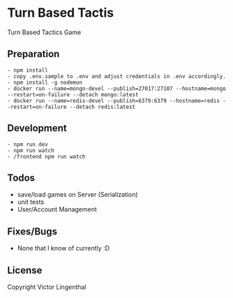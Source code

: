 # Turn Based Tactis

Turn Based Tactics Game


## Preparation
```
- npm install
- copy .env.sample to .env and adjust credentials in .env accordingly.
- npm install -g nodemon
- docker run --name=mongo-devel --publish=27017:27107 --hostname=mongo --restart=on-failure --detach mongo:latest
- docker run --name=redis-devel --publish=6379:6379 --hostname=redis --restart=on-failure --detach redis:latest
```

## Development
```
- npm run dev
- npm run watch
- /frontend npm run watch
```

## Todos

- save/load games on Server (Serialization)
- unit tests
- User/Account Management

## Fixes/Bugs

- None that I know of currently :D

## License

Copyright Victor Lingenthal
